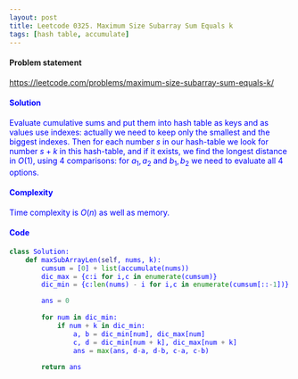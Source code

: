 ```yaml
---
layout: post
title: Leetcode 0325. Maximum Size Subarray Sum Equals k
tags: [hash table, accumulate]
---
```


#### Problem statement

<a href="https://leetcode.com/problems/maximum-size-subarray-sum-equals-k/"> <font color = blue>https://leetcode.com/problems/maximum-size-subarray-sum-equals-k/

#### Solution
Evaluate cumulative sums and put them into hash table as keys and as values use indexes: actually we need to keep only the smallest and the biggest indexes. Then for each number $s$ in our hash-table we look for number $s+k$ in this hash-table, and if it exists, we find the longest distance in $O(1)$, using $4$ comparisons: for $a_1, a_2$ and $b_1, b_2$ we need to evaluate all $4$ options. 

#### Complexity
Time complexity is $O(n)$ as well as memory.

#### Code
```python
class Solution:
    def maxSubArrayLen(self, nums, k):
        cumsum = [0] + list(accumulate(nums))
        dic_max = {c:i for i,c in enumerate(cumsum)}
        dic_min = {c:len(nums) - i for i,c in enumerate(cumsum[::-1])}

        ans = 0
       
        for num in dic_min:
            if num + k in dic_min:
                a, b = dic_min[num], dic_max[num]
                c, d = dic_min[num + k], dic_max[num + k]
                ans = max(ans, d-a, d-b, c-a, c-b)
                
        return ans
```